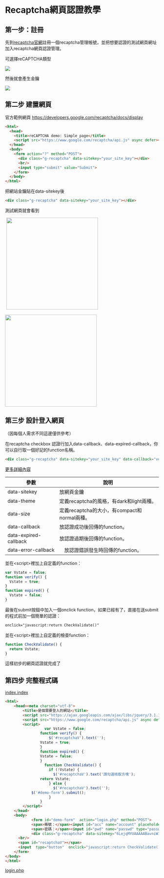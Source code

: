 # Recaptcha網頁認證教學

## 第一步：註冊
先到[recaptcha官網](https://www.google.com/recaptcha/admin)註冊一個recaptcha管理帳號，並把想要認證的測試網頁網址加入recaptcha網頁認證管理。

可選擇reCAPTCHA類型

![](image/a.PNG)

然後就會產生金鑰

![](image/b.PNG)
## 第二步 建置網頁
官方範例網頁
https://developers.google.com/recaptcha/docs/display

```html
<html>
  <head>
    <title>reCAPTCHA demo: Simple page</title>
    <script src="https://www.google.com/recaptcha/api.js" async defer></script>
  </head>
  <body>
    <form action="?" method="POST">
      <div class="g-recaptcha" data-sitekey="your_site_key"></div>
      <br/>
      <input type="submit" value="Submit">
    </form>
  </body>
</html>
```
把網站金鑰貼在data-sitekey後
```html
<div class="g-recaptcha" data-sitekey="your_site_key"></div>
```
測試網頁就會看到

![]()
<img src="image/c.PNG" width = "300" />


<img src="image/d.PNG" width = "300" />

## 第三步 設計登入網頁
（因每個人需求不同這邊僅供參考）

在recaptcha checkbox 認證行加入data-callback、data-expired-callback，你可以自行取一個好記的function名稱。
```html
<div class="g-recaptcha" data-sitekey="your_site_key" data-callback="verify" data-expired-callback="expired"></div>
```
[更多詳細內容](https://developers.google.com/recaptcha/docs/display#g-recaptcha_tag_attributes_and_grecaptcharender_parameters)

參數|說明
--- | ---
data-sitekey | 放網頁金鑰
data-theme | 定義recaptcha的風格，有dark和light兩種。
data-size |定義recaptcha的大小，有compact和normal兩種。
data-callback | 放認證成功後回傳的function。
data-expired-callback | 放認證過期後回傳的function。
data-error-callback |　放認證錯誤發生時回傳的function。

並在\<script>裡加上自定義的function：

```javascript
var Vstate = false;
function verify() {
  Vstate = true;
}
function expired() {
  Vstate = false;
}
```
最後在submit按鈕中加入一個onclick function，如果已經有了，直接在送submit的程式前加一個簡單的認證：
```html
onclick="javascript:return CheckValidate()" 
```
並在\<script>裡加上自定義的檢查function：
```js
function CheckValidate() {
  return Vstate;
}
```
這樣初步的網頁認證就完成了

## 第四步 完整程式碼
[index.index](https://github.com/NQUwebsecurityproject/website-security/blob/master/Recaptcha%E7%B6%B2%E9%A0%81%E8%AA%8D%E8%AD%89%E6%95%99%E5%AD%B8/index.html)
```html
<html>
    <head><meta charset="utf-8">
        <title>是個需要登入的網站</title>
        <script src="https://ajax.googleapis.com/ajax/libs/jquery/3.1.1/jquery.min.js"></script>
        <script src="https://www.google.com/recaptcha/api.js" async defer></script>
        <script>
                  var Vstate = false;
                function verify() {
                    $('#recaptchaV').text('');
                Vstate = true;
                }
                function expired() {
                Vstate = false;
                }
                  function CheckValidate() {
                    if (!Vstate) {
                      $('#recaptchaV').text('請勾選核取方塊');
                return Vstate;
                    } else {
                      $('#recaptchaV').text('');
            $('#demo-form').submit();
                    }
                }
        </script>
    </head>
    <body>
            <form id="demo-form"  action="login.php" method="POST">
            <span>賬號：</span><input id="acc" name="account" placeholder="賬號">
            <span>密碼：</span><input id="pwd" name="passwd" type="password" placeholder="密碼">
            <div class="g-recaptcha" data-sitekey="6LejqMYUAAAAABavniWIbmnLpjPMq5s0s8nVrxE9" data-callback="verify" data-expired-callback="expired"></div>
      <br/>
      <span id="recaptchaV"></span>
      <input  type="button"  onclick="javascript:return CheckValidate()" value="Submit">
    </form>
</body>
</html>

```
[login.php](https://github.com/NQUwebsecurityproject/website-security/blob/master/Recaptcha%E7%B6%B2%E9%A0%81%E8%AA%8D%E8%AD%89%E6%95%99%E5%AD%B8/login.php)

